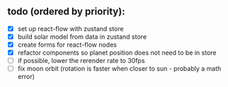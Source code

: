 ## todo (ordered by priority):
- [x] set up react-flow with zustand store
- [x] build solar model from data in zustand store
- [x] create forms for react-flow nodes
- [x] refactor components so planet position does not need to be in store
- [ ] if possible, lower the rerender rate to 30fps
- [ ] fix moon orbit (rotation is faster when closer to sun - probably a math error)
